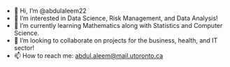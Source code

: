 - 👋 Hi, I’m @abdulaleem22
- 👀 I’m interested in Data Science, Risk Management, and Data Analysis!
- 🌱 I’m currently learning Mathematics along with Statistics and Computer Science.
- 💞️ I’m looking to collaborate on projects for the business, health, and IT sector!
- 📫 How to reach me: abdul.aleem@mail.utoronto.ca

<!---
abdulaleem22/abdulaleem22 is a ✨ special ✨ repository because its `README.md` (this file) appears on your GitHub profile.
You can click the Preview link to take a look at your changes.
--->
